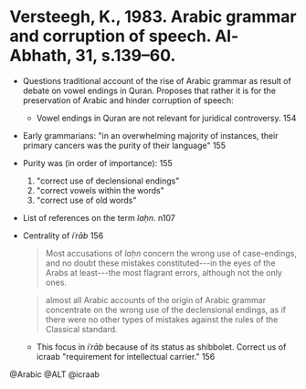 # Versteegh, K., 1983. Arabic grammar and corruption of speech. Al-Abhath, 31, s.139–60.
 
- Questions traditional account of the rise of Arabic grammar as result of debate on vowel endings in Quran. Proposes that rather it is for the preservation of Arabic and hinder corruption of speech:
  - Vowel endings in Quran are not relevant for juridical controversy. 154

- Early grammarians: "in an overwhelming majority of instances, their primary cancers was the purity of their language" 155

- Purity was (in order of importance): 155
  1. "correct use of declensional endings"
  2. "correct vowels within the words"
  3. "correct use of old words"

- List of references on the term *laḥn*. n107

- Centrality of *iʿrāb* 156

  > Most accusations of *laḥn* concern the wrong use of case-endings, and no doubt these mistakes constituted---in the eyes of the Arabs at least---the most flagrant errors, although not the only ones.

  > almost all Arabic accounts of the origin of Arabic grammar concentrate on the wrong use of the declensional endings, as if there were no other types of mistakes against the rules of the Classical standard.

  - This focus in *iʿrāb* because of its status as shibbolet. Correct us of icraab "requirement for intellectual carrier." 156

@Arabic
@ALT
@icraab
